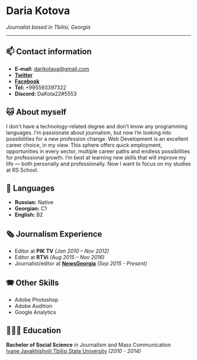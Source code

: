 # Daria Kotova 
_Journalist based in Tbilisi, Georgia_
___
##  📫 **Contact information**
* **E-mail:** darikotava@gmail.com
* **[Twitter](https://twitter.com/KotovaDaria)**
* **[Facebook](https://www.facebook.com/darikotava)**
* **Tel:** +995593397322
* **Discord:** DaKota22#5553
## 🐱 **About myself**
I don't have a technology-related degree and don’t know any programming languages. I’m passionate about journalism, but now I’m looking into possibilities for a new profession change. Web Development is an excellent career choice, in my view. This sphere offers quick employment, opportunities in every sector, multiple career paths and endless possibilities for professional growth.
I’m best at learning new skills that will improve my life — both personally and professionally. Now I want to focus on my studies at RS School. 
## 💬 **Languages**
* **Russian:** Native 
* **Georgian:** C1
* **English:** B2 
## 🗞 **Journalism Experience**
* Editor at **PIK TV** _(Jan 2010 – Nov 2012)_
* Editor at **RTVi** _(Aug 2015 – Nov 2016)_
* Journalist/editor at **[NewsGeorgia](https://www.newsgeorgia.ge/)** _(Sep 2015 - Present)_
## 🪗 **Other Skills**
* Adobe Photoshop
* Adobe Audition
* Google Analytics
## 👩🏼‍🎓 **Education**
**Bachelor of Social Science** in Journalism and Mass Communication\
[Ivane Javakhishvili Tbilisi State University](https://tsu.ge/en) _(2010 - 2014)_
